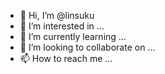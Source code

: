- 👋 Hi, I’m @linsuku
- 👀 I’m interested in ...
- 🌱 I’m currently learning ...
- 💞️ I’m looking to collaborate on ...
- 📫 How to reach me ...

<!---
linsuku/linsuku is a ✨ special ✨ repository because its `README.md` (this file) appears on your GitHub profile.
You can click the Preview link to take a look at your changes.
--->

